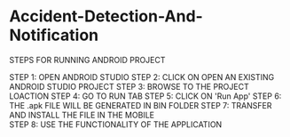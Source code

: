 # Accident-Detection-And-Notification


STEPS FOR RUNNING ANDROID PROJECT

STEP 1: OPEN ANDROID STUDIO
STEP 2: CLICK ON OPEN AN EXISTING ANDROID STUDIO PROJECT
STEP 3: BROWSE TO THE PROJECT LOACTION
STEP 4: GO TO RUN TAB 
STEP 5: CLICK ON 'Run App'
STEP 6: THE .apk FILE WILL BE GENERATED IN BIN FOLDER
STEP 7: TRANSFER AND INSTALL THE FILE IN THE MOBILE  
STEP 8: USE THE FUNCTIONALITY OF THE APPLICATION

